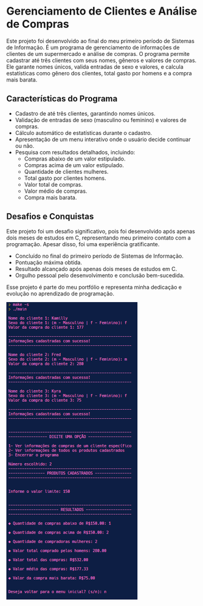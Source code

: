 # Gerenciamento de Clientes e Análise de Compras

Este projeto foi desenvolvido ao final do meu primeiro período de Sistemas de Informação. É um programa de gerenciamento de informações de clientes de um supermercado e análise de compras. O programa permite cadastrar até três clientes com seus nomes, gêneros e valores de compras. Ele garante nomes únicos, valida entradas de sexo e valores, e calcula estatísticas como gênero dos clientes, total gasto por homens e a compra mais barata.

## Características do Programa

- Cadastro de até três clientes, garantindo nomes únicos.
- Validação de entradas de sexo (masculino ou feminino) e valores de compras.
- Cálculo automático de estatísticas durante o cadastro.
- Apresentação de um menu interativo onde o usuário decide continuar ou não.
- Pesquisa com resultados detalhados, incluindo:
  - Compras abaixo de um valor estipulado.
  - Compras acima de um valor estipulado.
  - Quantidade de clientes mulheres.
  - Total gasto por clientes homens.
  - Valor total de compras.
  - Valor médio de compras.
  - Compra mais barata.

## Desafios e Conquistas

Este projeto foi um desafio significativo, pois foi desenvolvido após apenas dois meses de estudos em C, representando meu primeiro contato com a programação. Apesar disso, foi uma experiência gratificante. 

- Concluído no final do primeiro período de Sistemas de Informação.
- Pontuação máxima obtida.
- Resultado alcançado após apenas dois meses de estudos em C.
- Orgulho pessoal pelo desenvolvimento e conclusão bem-sucedida.

Esse projeto é parte do meu portfólio e representa minha dedicação e evolução no aprendizado de programação.

![Exemplo de Funcionamento](imagem.png)

